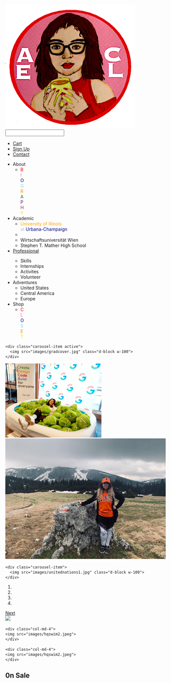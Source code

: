 <!DOCTYPE html>
<html>

<head>
<meta charset="UTF-8">
<title>anaelissa.info </title>

<link rel="stylesheet" href="README.css">


<link rel="stylesheet" href="https://stackpath.bootstrapcdn.com/bootstrap/4.5.2/css/bootstrap.min.css">
<link rel="stylesheet" href="https://stackpath.bootstrapcdn.com/font-awesome/4.7.0/css/font-awesome.min.css">
<script src="https://code.jquery.com/jquery-3.5.1.slim.min.js"></script>
<script src="https://stackpath.bootstrapcdn.com/bootstrap/4.5.2/js/bootstrap.min.js"></script>



</head>

<body>


</body>      

<div class="top-nav-bar">
<div class="search-box">
  <i class="fa fa-bars" id="menu-btn" onclick="openmenu()"></i>
  <i class="fa fa-times" id="menu-btn" onclick="closemenu()"></i>
<img class="logo" src="images/aecl-logo.png">
<input type="text" class="form-control">
<span class="input-group-text"><i class="fa fa-search"></i></span>
</div>
<div class="menu-bar">
  <ul>
    <li><a href="#"><i class="fa fa-shopping-basket"></i>Cart</a></li>
    <li><a href="#">Sign Up</a></li>
    <li><a href="contact.html">Contact</a></li>
  </ul> 
</div>
</div>



<section class="header">
  <div class="side-menu" id="side-menu">
    <ul>
      <li>About<i class="fa-fa-angle-right"></i>
        <ul>
        <li>
          <span style="color: red">B</span><br>
          <span style="color: hotpink"> I</span><br>
          <span style="color: navy">O</span><br>
          <span style="color: skyblue">G</span><br>
          <span style="color: darkorange">R</span><br>
          <span style="color: green">A</span><br>
          <span style="color: purple">P</span><br>
          <span style="color: brown">H</span><br>
          <span style="color: #FFD700;">Y</span><br>
        </li>
        </ul>
      </li>
      <li>Academic<i class="fa-fa-angle-right";></i>
        <ul>
        <li id="academics"><span style="color: orange;">University of Illinois</span><br><span style="color: silver;">at</span> <span style="color: navy;">Urbana-Champaign</span></li>
        <li></li>
        <li id="academics">Wirtschaftsuniversität Wien</li>
        <li id="academics">Stephen T. Mather High School</li>
        </ul>
      <li><a href="aboutme.html">Professional<i class="fa-fa-angle-right"></i><a>
        <ul>
        <li>Skills</li>
        <li>Internships</li>
        <li>Activites</li>
        <li>Volunteer</li>
        </ul>
      </li>
      <li>Adventures<i class="fa-fa-angle-right"></i>
        <ul>
        <li>United States</li>
        <li>Central America</li>
        <li>Europe</li>
        </ul>
        <li>Shop<i class="fa-fa-angle-right"></i>
        <ul>
        <li><span style="color: red">C</span><br>
          <span style="color: hotpink"> L</span><br>
          <span style="color: navy">O</span><br>
          <span style="color: skyblue">S</span><br>
          <span style="color: darkorange">E</span><br>
          <span style="color: #FFD700;">T</span><br>
        </li>
        </ul>
      </li>
    </ul>
  </div>


<div class="slider">
<div id="slider" class="carousel slide carousel-fade" data-ride="carousel">
  <div class="carousel-inner">

    <div class="carousel-item active">
      <img src="images/gradcover.jpg" class="d-block w-100">
    </div>

  <div class="carousel-item">
        <img style="width: 60%" src="images/hackIL0.jpg" class="d-block w-100">
      </div>


  <div class="carousel-item">
        <img src="images/alpes-aus.jpg" class="d-block w-100">
  </div>

    

    <div class="carousel-item">
      <img src="images/unitednations1.jpg" class="d-block w-100">
    </div>
</div>
 </div>

 <ol class="carousel-indicators">
    <li data-target="#slider" data-slide-to="1" class="active"></li>
    <li data-target="#slider" data-slide-to="2"></li>
    <li data-target="#slider" data-slide-to="3"></li>
    <li data-target="#slider" data-slide-to="4"></li>
  </ol>


  <a class="carousel-control-next" href="#slider" role="button" data-slide="next">
    <span class="carousel-control-next-icon"></span>
    <span class="sr-only">Next</span>
  </a>


</div>
</div>

</section>



<!-----------------featured---------------->
<section class="featured-categories">
<div class="container">
  <div class="row">
    <div class="col-md-4">
    <img src="images/hqswim2.jpeg">
    </div>

    <div class="col-md-4">
    <img src="images/hqswim2.jpeg">
    </div>

    <div class="col-md-4">
    <img src="images/hqswim2.jpeg">
    </div>
  </div>
</div>
</section>


<!-----------------On Sale products---------------->
<section class="on-sale">
<div class="container">
  <div class="title-box">
  <h2>0n Sale</h2>
  </div>
</div>
</section>


</section>




<script>

  function openmenu()
    {
      document.getElementById("side-menu").style.display="block";
      document.getElementById("menu-btn").style.display="none";
      document.getElementById("close-btn").style.display="block";
    }

  function closemenu()
    {
      document.getElementById("side-menu").style.display="none";
      document.getElementById("menu-btn").style.display="block";
      document.getElementById("close-btn").style.display="none";
    }

</script>













</body>
</html>


